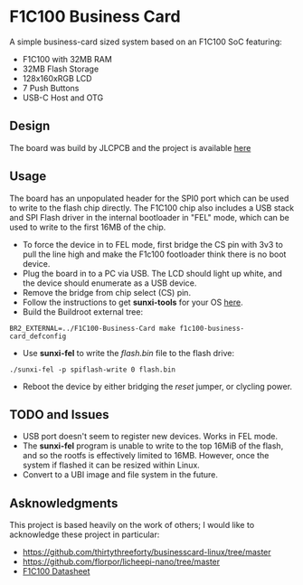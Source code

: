 # F1C100 Business Card

A simple business-card sized system based on an F1C100 SoC featuring:
* F1C100 with 32MB RAM
* 32MB Flash Storage
* 128x160xRGB LCD
* 7 Push Buttons
* USB-C Host and OTG

## Design
The board was build by JLCPCB and the project is available [here](https://oshwlab.com/tommy_tom2000/f1c100-business-card)

## Usage
The board has an unpopulated header for the SPI0 port which can be used to write to the flash chip directly. The F1C100 chip also includes a USB stack and SPI Flash driver in the internal bootloader in "FEL" mode, which can be used to write to the first 16MB of the chip.
* To force the device in to FEL mode, first bridge the CS pin with 3v3 to pull the line high and make the F1c100 footloader think there is no boot device.
* Plug the board in to a PC via USB. The LCD should light up white, and the device should enumerate as a USB device.
* Remove the bridge from chip select (CS) pin.
* Follow the instructions to get **sunxi-tools** for your OS [here](https://linux-sunxi.org/FEL).
* Build the Buildroot external tree:
```
BR2_EXTERNAL=../F1C100-Business-Card make f1c100-business-card_defconfig
```
* Use **sunxi-fel** to write the *flash.bin* file to the flash drive:
```
./sunxi-fel -p spiflash-write 0 flash.bin
```
* Reboot the device by either bridging the *reset* jumper, or clycling power.

## TODO and Issues
* USB port doesn't seem to register new devices. Works in FEL mode.
* The **sunxi-fel** program is unable to write to the top 16MiB of the flash, and so the rootfs is effectively limited to 16MB. However, once the system if flashed it can be resized within Linux.
* Convert to a UBI image and file system in the future.

## Asknowledgments
This project is based heavily on the work of others; I would like to acknowledge these project in particular:
* https://github.com/thirtythreeforty/businesscard-linux/tree/master
* https://github.com/florpor/licheepi-nano/tree/master
* [F1C100 Datasheet](https://whycan.com/files/members/3/F1C100s_Datasheet_V1_0.pdf)
